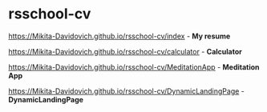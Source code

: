 # rsschool-cv
https://Mikita-Davidovich.github.io/rsschool-cv/index -  **My resume**

https://Mikita-Davidovich.github.io/rsschool-cv/calculator - **Calculator**

https://Mikita-Davidovich.github.io/rsschool-cv/MeditationApp - **Meditation App**

https://Mikita-Davidovich.github.io/rsschool-cv/DynamicLandingPage - **DynamicLandingPage**


